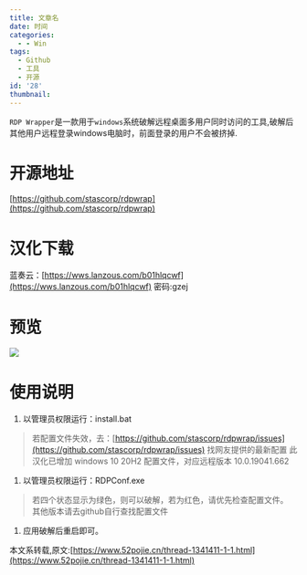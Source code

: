 ```yaml
---
title: 文章名
date: 时间
categories:
  - - Win
tags:
  - Github
  - 工具
  - 开源
id: '28'
thumbnail:
---
```



`RDP Wrapper`是一款用于`windows`系统破解远程桌面多用户同时访问的工具,破解后其他用户远程登录windows电脑时，前面登录的用户不会被挤掉.

# 开源地址

[https://github.com/stascorp/rdpwrap](https://github.com/stascorp/rdpwrap)

# 汉化下载

蓝奏云：[https://wws.lanzous.com/b01hlqcwf](https://wws.lanzous.com/b01hlqcwf) 密码:gzej

# 预览

![](https://cdn.uzz5.com/imgs/2021/02/28/HnUl3QVD.webp)

# 使用说明

1.  以管理员权限运行：install.bat

> 若配置文件失效，去：[https://github.com/stascorp/rdpwrap/issues](https://github.com/stascorp/rdpwrap/issues) 找网友提供的最新配置 此汉化已增加 windows 10 20H2 配置文件，对应远程版本 10.0.19041.662

1.  以管理员权限运行：RDPConf.exe

> 若四个状态显示为绿色，则可以破解，若为红色，请优先检查配置文件。 其他版本请去github自行查找配置文件

1.  应用破解后重启即可。

本文系转载,原文:[https://www.52pojie.cn/thread-1341411-1-1.html](https://www.52pojie.cn/thread-1341411-1-1.html)